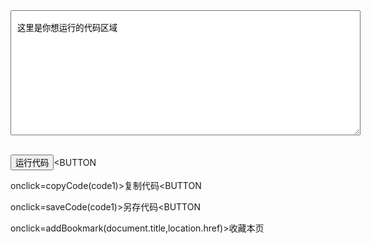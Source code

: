  <html>
 <head>
 <meta http-equiv="Content-Type" content="text/html; charset=gb2312">


 <script type="text/javascript" language="javascript" >

 //运行文本域代码

 function Preview(obj) {

 var TestWin=window.open('','',''); //打开一个窗口并赋给变量TestWin。

 TestWin.opener = null // 防止代码对论谈页面修改

 TestWin.document.write(obj.value); //向这个打开的窗口中写入代码code，这样就实现了运行代码功能。

 TestWin.document.close();

 }

 //复制文本域代码

 function copyCode(obj) {

 var rng = document.body.createTextRange();

 rng.moveToElementText(obj);

 rng.scrollIntoView();

 rng.select();

 rng.execCommand("Copy");

 rng.collapse(false);

 }

 //另存文本域代码

 function saveCode(obj) {

 var winname = window.open('', '_blank', 'top=10000');

 winname.document.open('text/html', 'replace');

 winname.document.writeln(obj.value);

 winname.document.execCommand('saveas','','启步网,网络、IT(挨踢)职业游民学习娱乐之家.htm');

 winname.close();

 }

 //收藏本页代码

 function addBookmark(title,url) {

 if (window.sidebar) {

 window.sidebar.addPanel(title, url,"");

 } else if( document.all ) {

 window.external.AddFavorite(url,title);

 } else if( window.opera && window.print ) {

 return true;

 }

 }

 </script>

 </head>

 <BODY leftMargin=0 marginwidth="0" >

 <TEXTAREA id=code1 style="WIDTH: 560px; HEIGHT: 200px">

 这里是你想运行的代码区域

 </TEXTAREA>

 <BR><BUTTON onclick=Preview(code1)>运行代码</BUTTON><BUTTON

 onclick=copyCode(code1)>复制代码</BUTTON><BUTTON

 onclick=saveCode(code1)>另存代码</BUTTON><BUTTON

 onclick=addBookmark(document.title,location.href)>收藏本页</BUTTON>

 </body>

 </html>
